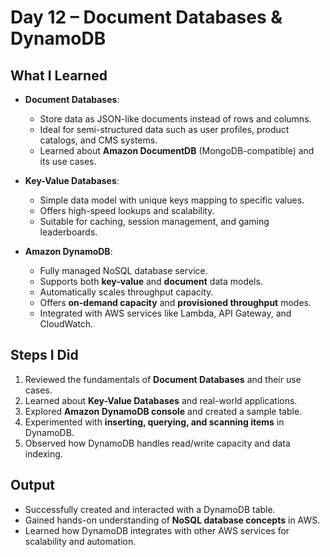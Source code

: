# Day 12 – Document Databases & DynamoDB  

## What I Learned  
- **Document Databases**:  
  - Store data as JSON-like documents instead of rows and columns.  
  - Ideal for semi-structured data such as user profiles, product catalogs, and CMS systems.  
  - Learned about **Amazon DocumentDB** (MongoDB-compatible) and its use cases.  

- **Key-Value Databases**:  
  - Simple data model with unique keys mapping to specific values.  
  - Offers high-speed lookups and scalability.  
  - Suitable for caching, session management, and gaming leaderboards.  

- **Amazon DynamoDB**:  
  - Fully managed NoSQL database service.  
  - Supports both **key-value** and **document** data models.  
  - Automatically scales throughput capacity.  
  - Offers **on-demand capacity** and **provisioned throughput** modes.  
  - Integrated with AWS services like Lambda, API Gateway, and CloudWatch.  

## Steps I Did  
1. Reviewed the fundamentals of **Document Databases** and their use cases.  
2. Learned about **Key-Value Databases** and real-world applications.  
3. Explored **Amazon DynamoDB console** and created a sample table.  
4. Experimented with **inserting, querying, and scanning items** in DynamoDB.  
5. Observed how DynamoDB handles read/write capacity and data indexing.  

## Output  
- Successfully created and interacted with a DynamoDB table.  
- Gained hands-on understanding of **NoSQL database concepts** in AWS.  
- Learned how DynamoDB integrates with other AWS services for scalability and automation.

